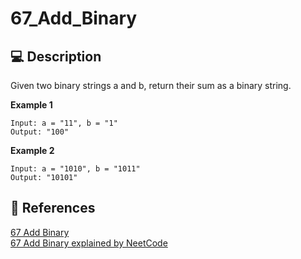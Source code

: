 # 67_Add_Binary

## 💻 Description

Given two binary strings a and b, return their sum as a binary string.

**Example 1**

```
Input: a = "11", b = "1"
Output: "100"
```

**Example 2**

```
Input: a = "1010", b = "1011"
Output: "10101"
```

## 🔗 References

[67 Add Binary](https://leetcode.com/problems/add-binary/)\
[67 Add Binary explained by NeetCode](https://www.youtube.com/watch?v=keuWJ47xG8g)
